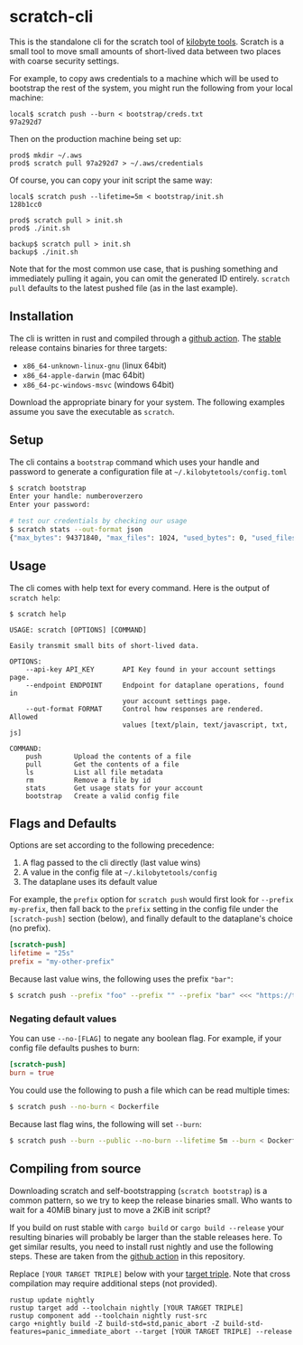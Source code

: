 # scratch-cli

This is the standalone cli for the scratch tool of [kilobyte tools](https://kilobytetools.io).  Scratch is a small
tool to move small amounts of short-lived data between two places with coarse security settings.

For example, to copy aws credentials to a machine which will be used to bootstrap the rest of the system, you might
run the following from your local machine:

```
local$ scratch push --burn < bootstrap/creds.txt
97a292d7
```

Then on the production machine being set up:

```
prod$ mkdir ~/.aws
prod$ scratch pull 97a292d7 > ~/.aws/credentials
```

Of course, you can copy your init script the same way:

```
local$ scratch push --lifetime=5m < bootstrap/init.sh
128b1cc0

prod$ scratch pull > init.sh
prod$ ./init.sh

backup$ scratch pull > init.sh
backup$ ./init.sh
```

Note that for the most common use case, that is pushing something and immediately pulling it again, you can omit the
generated ID entirely.  `scratch pull` defaults to the latest pushed file (as in the last example).


## Installation

The cli is written in rust and compiled through a
[github action](https://github.com/kilobytetools/scratch-cli/blob/main/.github/workflows/build.yml).
The [stable](https://github.com/numberoverzero/rook/releases/tag/stable) release contains binaries for three targets:

* `x86_64-unknown-linux-gnu` (linux 64bit)
* `x86_64-apple-darwin` (mac 64bit)
* `x86_64-pc-windows-msvc` (windows 64bit)

Download the appropriate binary for your system.  The following examples assume you save the executable as `scratch`.

## Setup

The cli contains a `bootstrap` command which uses your handle and password to generate a configuration
file at `~/.kilobytetools/config.toml`

```sh
$ scratch bootstrap
Enter your handle: numberoverzero
Enter your password:

# test our credentials by checking our usage
$ scratch stats --out-format json
{"max_bytes": 94371840, "max_files": 1024, "used_bytes": 0, "used_files": 0}
```

## Usage

The cli comes with help text for every command.  Here is the output of `scratch help`:

```
$ scratch help

USAGE: scratch [OPTIONS] [COMMAND]

Easily transmit small bits of short-lived data.

OPTIONS:
    --api-key API_KEY       API Key found in your account settings page.
    --endpoint ENDPOINT     Endpoint for dataplane operations, found in
                            your account settings page.
    --out-format FORMAT     Control how responses are rendered.  Allowed
                            values [text/plain, text/javascript, txt, js]

COMMAND:
    push        Upload the contents of a file
    pull        Get the contents of a file
    ls          List all file metadata
    rm          Remove a file by id
    stats       Get usage stats for your account
    bootstrap   Create a valid config file
```

## Flags and Defaults

Options are set according to the following precedence:

1. A flag passed to the cli directly (last value wins)
2. A value in the config file at `~/.kilobytetools/config`
3. The dataplane uses its default value

For example, the `prefix` option for `scratch push` would first look for `--prefix my-prefix`, then fall back to
the `prefix` setting in the config file under the `[scratch-push]` section (below), and finally default to the
dataplane's choice (no prefix).

```toml
[scratch-push]
lifetime = "25s"
prefix = "my-other-prefix"
```

Because last value wins, the following uses the prefix `"bar"`:

```sh
$ scratch push --prefix "foo" --prefix "" --prefix "bar" <<< "https://twitter.com/gitlost/status/1566348350550597633"
```

### Negating default values

You can use `--no-[FLAG]` to negate any boolean flag.  For example, if your config file defaults pushes to burn:

```toml
[scratch-push]
burn = true
```

You could use the following to push a file which can be read multiple times:

```sh
$ scratch push --no-burn < Dockerfile
```

Because last flag wins, the following will set `--burn`:

```sh
$ scratch push --burn --public --no-burn --lifetime 5m --burn < Dockerfile
```

## Compiling from source

Downloading scratch and self-bootstrapping (`scratch bootstrap`) is a common pattern, so we try to
keep the release binaries small.  Who wants to wait for a 40MiB binary just to move a 2KiB init script?

If you build on rust stable with `cargo build` or `cargo build --release` your resulting binaries will probably
be larger than the stable releases here.  To get similar results, you need to install rust nightly and use the
following steps.  These are taken from the
[github action](https://github.com/kilobytetools/scratch-cli/blob/main/.github/workflows/build.yml) in this repository.

Replace `[YOUR TARGET TRIPLE]` below with your
[target triple](https://doc.rust-lang.org/nightly/rustc/platform-support.html).  Note that cross compilation may
require additional steps (not provided).

```
rustup update nightly
rustup target add --toolchain nightly [YOUR TARGET TRIPLE]
rustup component add --toolchain nightly rust-src
cargo +nightly build -Z build-std=std,panic_abort -Z build-std-features=panic_immediate_abort --target [YOUR TARGET TRIPLE] --release
```